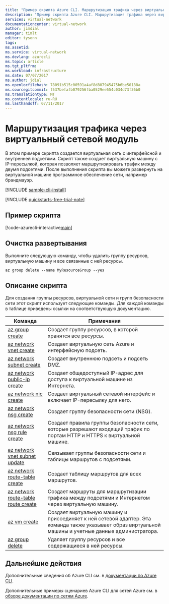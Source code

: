 ```yaml
---
title: "Пример скрипта Azure CLI. Маршрутизация трафика через виртуальный сетевой модуль | Документация Майкрософт"
description: "Пример скрипта Azure CLI. Маршрутизация трафика через виртуальный сетевой модуль брандмауэра."
services: virtual-network
documentationcenter: virtual-network
author: jimdial
manager: timlt
editor: tysonn
tags: 
ms.assetid: 
ms.service: virtual-network
ms.devlang: azurecli
ms.topic: article
ms.tgt_pltfrm: 
ms.workload: infrastructure
ms.date: 07/07/2017
ms.author: jdial
ms.openlocfilehash: 78091b515c00591a4af8d807945475b6be50188a
ms.sourcegitcommit: f537befafb079256fba0529ee554c034d73f36b0
ms.translationtype: MT
ms.contentlocale: ru-RU
ms.lasthandoff: 07/11/2017
---
```

# <a name="route-traffic-through-a-network-virtual-appliance"></a>Маршрутизация трафика через виртуальный сетевой модуль

В этом примере скрипта создается виртуальная сеть с интерфейсной и внутренней подсетями. Скрипт также создает виртуальную машину с IP-пересылкой, которая позволяет маршрутизировать трафик между двумя подсетями. После выполнения скрипта вы можете развернуть на виртуальной машине программное обеспечение сети, например брандмауэр.

[!INCLUDE [sample-cli-install](../../../includes/sample-cli-install.md)]

[!INCLUDE [quickstarts-free-trial-note](../../../includes/quickstarts-free-trial-note.md)]


## <a name="sample-script"></a>Пример скрипта


[!code-azurecli-interactive[main](../../../cli_scripts/virtual-network/route-traffic-through-nva/route-traffic-through-nva.sh "Маршрутизация трафика через виртуальный сетевой модуль")]

## <a name="clean-up-deployment"></a>Очистка развертывания 

Выполните следующую команду, чтобы удалить группу ресурсов, виртуальную машину и все связанные с ней ресурсы.

```azurecli
az group delete --name MyResourceGroup --yes
```

## <a name="script-explanation"></a>Описание скрипта

Для создания группы ресурсов, виртуальной сети и групп безопасности сети этот скрипт использует следующие команды. Для каждой команды в таблице приведены ссылки на соответствующую документацию.

| Команда | Примечания |
|---|---|
| [az group create](/cli/azure/group#create) | Создает группу ресурсов, в которой хранятся все ресурсы. |
| [az network vnet create](/cli/azure/network/vnet#create) | Создает виртуальную сеть Azure и интерфейсную подсеть. |
| [az network subnet create](/cli/azure/network/vnet/subnet#create) | Создает внутреннюю подсеть и подсеть DMZ. |
| [az network public-ip create](/cli/azure/network/public-ip#create) | Создает общедоступный IP-адрес для доступа к виртуальной машине из Интернета. |
| [az network nic create](/cli/azure/network/nic#create) | Создает виртуальный сетевой интерфейс и включает IP-пересылку для него. |
| [az network nsg create](/cli/azure/network/nsg#create) | Создает группу безопасности сети (NSG). |
| [az network nsg rule create](/cli/azure/network/nsg/rule#create) | Создает правила группы безопасности сети, которые разрешают входящий трафик по портам HTTP и HTTPS к виртуальной машине. |
| [az network vnet subnet update](/cli/azure/network/vnet/subnet#update)| Связывает группы безопасности сети и таблицы маршрутов с подсетями. |
| [az network route-table create](/cli/azure/network/route-table#create)| Создает таблицу маршрутов для всех маршрутов. |
| [az network route-table route create](/cli/azure/network/route-table/route#create)| Создает маршруты для маршрутизации трафика между подсетями и Интернетом через виртуальную машину. |
| [az vm create](/cli/azure/vm#create) | Создает виртуальную машину и присоединяет к ней сетевой адаптер. Эта команда также указывает образ виртуальной машины и учетные данные администратора. |
| [az group delete](/cli/azure/group#delete) | Удаляет группу ресурсов и все содержащиеся в ней ресурсы. |

## <a name="next-steps"></a>Дальнейшие действия

Дополнительные сведения об Azure CLI см. в [документации по Azure CLI](/cli/azure/overview).

Дополнительные примеры сценариев Azure CLI для сетей Azure см. в [обзоре документации по сетям Azure](../cli-samples.md).